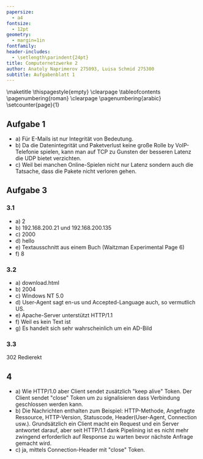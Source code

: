 ```yaml
---
papersize:
  - a4
fontsize:
  - 12pt
geometry:
  - margin=1in
fontfamily: 
header-includes:
  - \setlength\parindent{24pt}
title: Computernetzwerke 2
author: Anatoly Naprimerov 275093, Luisa Schmid 275300
subtitle: Aufgabenblatt 1
---
```

\maketitle
\thispagestyle{empty} 
\clearpage 
\tableofcontents 
\pagenumbering{roman} 
\clearpage 
\pagenumbering{arabic} 
\setcounter{page}{1}
## Aufgabe 1
- a) Für E-Mails ist nur Integrität von Bedeutung.
- b) Da die Datenintegrität und Paketverlust keine große Rolle by VoIP-Telefonie spielen, kann man auf TCP  zu Gunsten der besseren Latenz die UDP bietet verzichten.
- c) Weil bei manchen Online-Spielen nicht nur Latenz sondern auch die Tatsache, dass die Pakete nicht verloren gehen. 

## Aufgabe 3
### 3.1

- a) 2
- b) 192.168.200.21 und 192.168.200.135
- c) 2000
- d) hello
- e) Textausschnitt aus einem Buch (Waitzman Experimental Page 6)
- f) 8

### 3.2


- a) download.html
- b) 2004
- c) Windows NT 5.0
- d) User-Agent sagt en-us und Accepted-Language auch, so vermutlich US.
- e) Apache-Server unterstützt HTTP/1.1
- f) Weil es kein Text ist
- g) Es handelt sich sehr wahrscheinlich um ein AD-Bild

### 3.3
 302 Redierekt

## 4
- a) Wie HTTP/1.0 aber Client sendet zusätzlich "keep alive" Token. Der Client sendet "close" Token um zu signalisieren dass Verbindung geschlossen werden kann.
- b) Die Nachrichten enthalten zum Beispiel: HTTP-Methode, Angefragte Ressource, HTTP-Version, Statuscode, Header(User-Agent, Connection usw.). Grundsätzlich ein Client macht ein Request und ein Server antwortet darauf, aber seit HTTP/1.1 dank Pipelining ist es nicht mehr zwingend erforderlich auf Response zu warten bevor nächste Anfrage gemacht wird.
- c) ja, mittels Connection-Header mit "close" Token.
